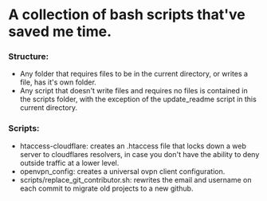 # A collection of bash scripts that've saved me time. 

### Structure:
- Any folder that requires files to be in the current directory, or writes a file, has it's own folder.
- Any script that doesn't write files and requires no files is contained in the scripts folder, with the exception of the update_readme script in this current directory. 


### Scripts:
- htaccess-cloudflare: creates an .htaccess file that locks down a web server to cloudflares resolvers, in case you don't have the ability to deny outside traffic at a lower level.
- openvpn_config: creates a universal ovpn client configuration.
- scripts/replace_git_contributor.sh: rewrites the email and username on each commit to migrate old projects to a new github.
